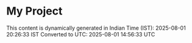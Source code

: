 # My Project

This content is dynamically generated in Indian Time (IST): 2025-08-01 20:26:33 IST
Converted to UTC: 2025-08-01 14:56:33 UTC
